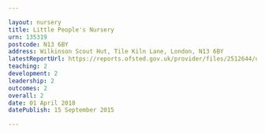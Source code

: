 ```yaml
---

layout: nursery
title: Little People's Nursery
urn: 135319
postcode: N13 6BY
address: Wilkinson Scout Hut, Tile Kiln Lane, London, N13 6BY
latestReportUrl: https://reports.ofsted.gov.uk/provider/files/2512644/urn/135319.pdf
teaching: 2
development: 2
leadership: 2
outcomes: 2
overall: 2
date: 01 April 2018 
datePublish: 15 September 2015

---
```

